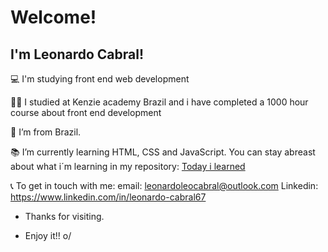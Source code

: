 # Welcome!

## I'm Leonardo Cabral!

:computer: I'm studying front end web development 

👨‍🎓 I studied at Kenzie academy Brazil and i have completed a 1000 hour course about front end development

:house_with_garden: I’m from Brazil.

:books: I’m currently learning HTML, CSS and JavaScript. You can stay abreast about what i´m learning in my repository: [Today i learned](https://github.com/Leonardo-Cabral67/til-today-i-learned)

📞 To get in touch with me: 
    email: leonardoleocabral@outlook.com
    Linkedin: https://www.linkedin.com/in/leonardo-cabral67 


- Thanks for visiting.

- Enjoy it!! o/
